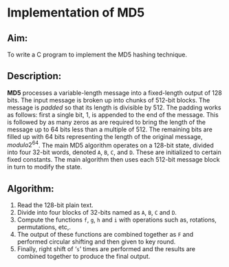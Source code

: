 # Implementation of MD5

## Aim:

To write a C program to implement the MD5 hashing technique.

## Description:

**MD5** processes a variable-length message into a fixed-length output of 128 bits.
The input message is broken up into chunks of 512-bit blocks.
The message is _padded_ so that its length is divisible by 512.
The padding works as follows: first a single bit, 1, is appended to the end of the message.
This is followed by as many zeros as are required to bring the length of the message up to 64 bits less than a multiple of 512.
The remaining bits are filled up with 64 bits representing the length of the original message, $`modulo 2^{64}`$.
The main MD5 algorithm operates on a 128-bit state, divided into four 32-bit words, denoted `A`, `B`, `C`, and `D`.
These are initialized to certain fixed constants.
The main algorithm then uses each 512-bit message block in turn to modify the state.

## Algorithm:

1. Read the 128-bit plain text.
2. Divide into four blocks of 32-bits named as `A`, `B`, `C` and `D`.
3. Compute the functions `f`, `g`, `h` and `i` with operations such as, rotations, permutations, etc,.
4. The output of these functions are combined together as `F` and performed circular shifting and then given to key round.
5. Finally, right shift of ‘`s`’ times are performed and the results are combined together to produce the final output.
